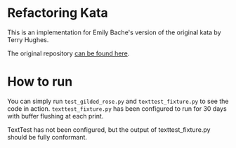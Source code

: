 # Refactoring Kata
This is an implementation for Emily Bache's version of the original kata by Terry Hughes.

The original repository [can be found here](https://github.com/emilybache/GildedRose-Refactoring-Kata).

# How to run
You can simply run `test_gilded_rose.py` and `texttest_fixture.py` to see the code in action. `texttest_fixture.py` has been configured to run for 30 days with buffer flushing at each print.

TextTest has not been configured, but the output of texttest_fixture.py should be fully conformant.
